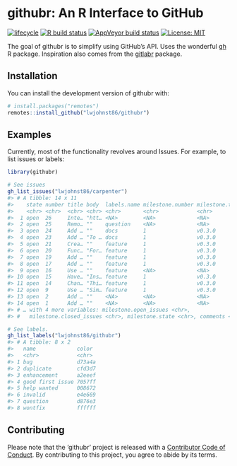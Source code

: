
<!-- README.md is generated from README.Rmd. Please edit that file -->

# githubr: An R Interface to GitHub

<!-- badges: start -->

[![lifecycle](https://img.shields.io/badge/lifecycle-experimental-orange.svg)](https://www.tidyverse.org/lifecycle/#experimental)
[![R build
status](https://github.com/rostools/githubr/workflows/R-CMD-check/badge.svg)](https://github.com/rostools/githubr/actions)
[![AppVeyor build
status](https://ci.appveyor.com/api/projects/status/github/lwjohnst86/githubr?branch=master&svg=true)](https://ci.appveyor.com/project/lwjohnst86/githubr)
[![License:
MIT](https://img.shields.io/badge/License-MIT-yellow.svg)](https://opensource.org/licenses/MIT)
<!-- badges: end -->

The goal of githubr is to simplify using GitHub’s API. Uses the
wonderful [gh](https://github.com/r-lib/gh) R package. Inspiration also
comes from the [gitlabr](https://CRAN.R-project.org/package=gitlabr)
package.

## Installation

You can install the development version of githubr with:

``` r
# install.packages("remotes")
remotes::install_github("lwjohnst86/githubr")
```

## Examples

Currently, most of the functionality revolves around Issues. For
example, to list issues or labels:

``` r
library(githubr)

# See issues
gh_list_issues("lwjohnst86/carpenter")
#> # A tibble: 14 x 11
#>    state number title body  labels.name milestone.number milestone.title
#>    <chr> <chr>  <chr> <chr> <chr>       <chr>            <chr>          
#>  1 open  26     Inte… "htt… <NA>        <NA>             <NA>           
#>  2 open  25     Remo… ""    question    <NA>             <NA>           
#>  3 open  24     Add … ""    docs        1                v0.3.0         
#>  4 open  23     Add … "To … docs        1                v0.3.0         
#>  5 open  21     Crea… ""    feature     1                v0.3.0         
#>  6 open  20     Func… "For… feature     1                v0.3.0         
#>  7 open  19     Add … ""    feature     1                v0.3.0         
#>  8 open  17     Add … ""    feature     1                v0.3.0         
#>  9 open  16     Use … ""    feature     <NA>             <NA>           
#> 10 open  15     Have… "Ins… feature     1                v0.3.0         
#> 11 open  14     Chan… "Thi… feature     1                v0.3.0         
#> 12 open  9      Use … "Sim… feature     1                v0.3.0         
#> 13 open  2      Add … ""    <NA>        <NA>             <NA>           
#> 14 open  1      Add … ""    <NA>        <NA>             <NA>           
#> # … with 4 more variables: milestone.open_issues <chr>,
#> #   milestone.closed_issues <chr>, milestone.state <chr>, comments <chr>

# See labels.
gh_list_labels("lwjohnst86/githubr")
#> # A tibble: 8 x 2
#>   name             color 
#>   <chr>            <chr> 
#> 1 bug              d73a4a
#> 2 duplicate        cfd3d7
#> 3 enhancement      a2eeef
#> 4 good first issue 7057ff
#> 5 help wanted      008672
#> 6 invalid          e4e669
#> 7 question         d876e3
#> 8 wontfix          ffffff
```

## Contributing

Please note that the ‘githubr’ project is released with a [Contributor
Code of Conduct](CODE_OF_CONDUCT.md). By contributing to this project,
you agree to abide by its terms.
